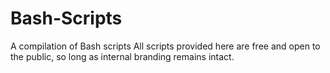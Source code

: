 # Bash-Scripts
A compilation of Bash scripts 
All scripts provided here are free and open to the public, so long as internal branding remains intact.
